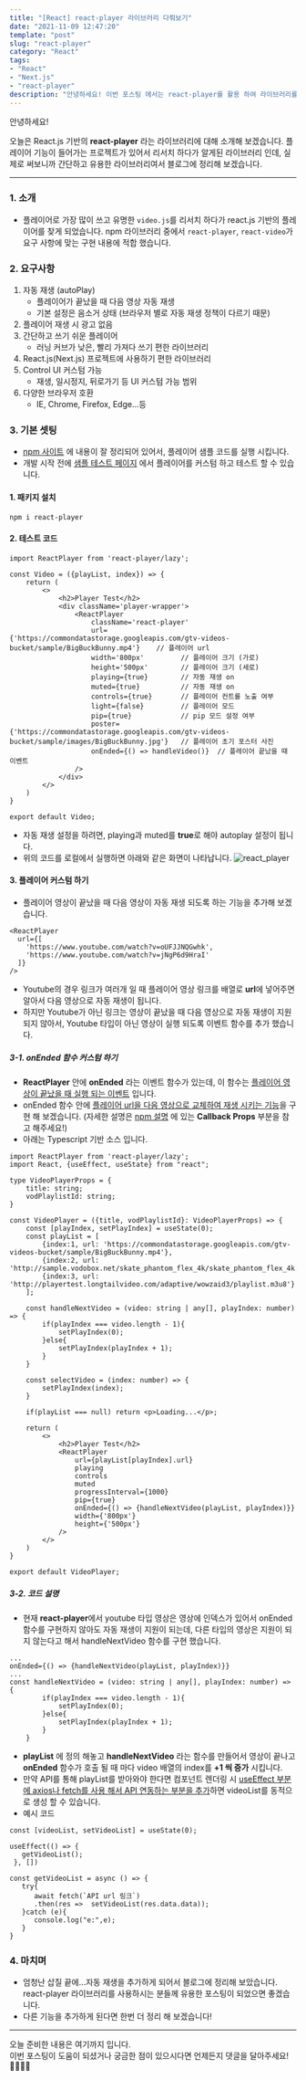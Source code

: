 ```yaml
---
title: "[React] react-player 라이브러리 다뤄보기"
date: "2021-11-09 12:47:20"
template: "post"
slug: "react-player"
category: "React"
tags:
- "React"
- "Next.js"
- "react-player"
description: "안녕하세요! 이번 포스팅 에서는 react-player를 활용 하여 라이브러리를 소개 해보겠습니다."
---
```


안녕하세요!

오늘은 React.js 기반의 **react-player** 라는 라이브러리에 대해 소개해 보겠습니다.
플레이어 기능이 들어가는 프로젝트가 있어서 리서치 하다가 알게된 라이브러리 인데, 실제로 써보니까 간단하고 유용한 라이브러리여서 블로그에 정리해 보겠습니다.  

-----

### 1. 소개
- 플레이어로 가장 많이 쓰고 유명한 `video.js`를 리서치 하다가 react.js 기반의 플레이어를 찾게 되었습니다. npm 라이브러리 중에서 `react-player`, `react-video`가 요구 사항에 맞는 구현 내용에 적합 했습니다.


### 2. 요구사항
1. 자동 재생 (autoPlay)
   - 플레이어가 끝났을 때 다음 영상 자동 재생 
   - 기본 설정은 음소거 상태 (브라우저 별로 자동 재생 정책이 다르기 때문)
2. 플레이어 재생 시 광고 없음
3. 간단하고 쓰기 쉬운 플레이어
   - 러닝 커브가 낮은, 빨리 가져다 쓰기 편한 라이브러리
4. React.js(Next.js) 프로젝트에 사용하기 편한 라이브러리
5. Control UI 커스텀 가능
   - 재생, 일시정지, 뒤로가기 등 UI 커스텀 가능 범위
6. 다양한 브라우저 호환
   - IE, Chrome, Firefox, Edge...등
   

### 3. 기본 셋팅
- [npm 사이트](https://www.npmjs.com/package/react-player) 에 내용이 잘 정리되어 있어서, 플레이어 샘플 코드를 실행 시킵니다.
- 개발 시작 전에 [샘플 테스트 페이지](https://cookpete.com/react-player/) 에서 플레이어를 커스텀 하고 테스트 할 수 있습니다.

#### 1. 패키지 설치
```
npm i react-player
```

#### 2. 테스트 코드

```
import ReactPlayer from 'react-player/lazy';

const Video = ({playList, index}) => {
    return (
        <>
            <h2>Player Test</h2>
            <div className='player-wrapper'>
                <ReactPlayer
                    className='react-player'
                    url={'https://commondatastorage.googleapis.com/gtv-videos-bucket/sample/BigBuckBunny.mp4'}    // 플레이어 url
                    width='800px'         // 플레이어 크기 (가로)
                    height='500px'        // 플레이어 크기 (세로)
                    playing={true}        // 자동 재생 on
                    muted={true}          // 자동 재생 on
                    controls={true}       // 플레이어 컨트롤 노출 여부
                    light={false}         // 플레이어 모드
                    pip={true}            // pip 모드 설정 여부
                    poster={'https://commondatastorage.googleapis.com/gtv-videos-bucket/sample/images/BigBuckBunny.jpg'}   // 플레이어 초기 포스터 사진
                    onEnded={() => handleVideo()}  // 플레이어 끝났을 때 이벤트
                />
            </div>
        </>
    )
}

export default Video;
```
- 자동 재생 설정을 하려면, playing과 muted를 **true**로 해야 autoplay 설정이 됩니다.
- 위의 코드를 로컬에서 실행하면 아래와 같은 화면이 나타납니다.
![react_player](../../../static/assets/images/react/react_player.png)
  

#### 3. 플레이어 커스텀 하기
- 플레이어 영상이 끝났을 때 다음 영상이 자동 재생 되도록 하는 기능을 추가해 보겠습니다.

```
<ReactPlayer
  url={[
    'https://www.youtube.com/watch?v=oUFJJNQGwhk',
    'https://www.youtube.com/watch?v=jNgP6d9HraI'
  ]}
/>
```

- Youtube의 경우 링크가 여러개 일 때 플레이어 영상 링크를 배열로 **url**에 넣어주면 알아서 다음 영상으로 자동 재생이 됩니다.
- 하지만 Youtube가 아닌 링크는 영상이 끝났을 때 다음 영상으로 자동 재생이 지원 되지 않아서, Youtube 타입이 아닌 영상이 실행 되도록 이벤트 함수를 추가 했습니다.

##### 3-1. onEnded 함수 커스텀 하기
- **ReactPlayer** 안에 **onEnded** 라는 이벤트 함수가 있는데, 이 함수는 <U>플레이어 영상이 끝났을 때 실행 되는 이벤트</U> 입니다.
- onEnded 함수 안에 <U>플레이어 url을 다음 영상으로 교체하여 재생 시키는 기능</U>을 구현 해 보겠습니다. (자세한 설명은 [npm 설명](https://www.npmjs.com/package/react-player) 에 있는 **Callback Props** 부분을 참고 해주세요!)
- 아래는 Typescript 기반 소스 입니다.

```
import ReactPlayer from 'react-player/lazy';
import React, {useEffect, useState} from "react";

type VideoPlayerProps = {
    title: string;
    vodPlaylistId: string;
}

const VideoPlayer = ({title, vodPlaylistId}: VideoPlayerProps) => {
    const [playIndex, setPlayIndex] = useState(0);
    const playList = [
        {index:1, url: 'https://commondatastorage.googleapis.com/gtv-videos-bucket/sample/BigBuckBunny.mp4'},
        {index:2, url: 'http://sample.vodobox.net/skate_phantom_flex_4k/skate_phantom_flex_4k.m3u8'},
        {index:3, url: 'http://playertest.longtailvideo.com/adaptive/wowzaid3/playlist.m3u8'}
    ];

    const handleNextVideo = (video: string | any[], playIndex: number) => {
        if(playIndex === video.length - 1){
            setPlayIndex(0);
        }else{
            setPlayIndex(playIndex + 1);
        }
    }

    const selectVideo = (index: number) => {
        setPlayIndex(index);
    }

    if(playList === null) return <p>Loading...</p>;

    return (
        <>
            <h2>Player Test</h2>
            <ReactPlayer
                url={playList[playIndex].url}
                playing
                controls
                muted
                progressInterval={1000}
                pip={true}
                onEnded={() => {handleNextVideo(playList, playIndex)}}
                width={'800px'}
                height={'500px'}
            />
        </>
    )
}

export default VideoPlayer;
```

##### 3-2. 코드 설명
- 현재 **react-player**에서 youtube 타입 영상은 영상에 인덱스가 있어서 onEnded 함수를 구현하지 않아도 자동 재생이 지원이 되는데, 다른 타입의 영상은 지원이 되지 않는다고 해서 handleNextVideo 함수를 구현 했습니다.

```
...  
onEnded={() => {handleNextVideo(playList, playIndex)}}
...  
const handleNextVideo = (video: string | any[], playIndex: number) => {
        if(playIndex === video.length - 1){
            setPlayIndex(0);
        }else{
            setPlayIndex(playIndex + 1);
        }
    }
```

- **playList** 에 정의 해놓고 **handleNextVideo** 라는 함수를 만들어서 영상이 끝나고 **onEnded** 함수가 호출 될 때 마다 video 배열의 index를 **+1 씩 증가** 시킵니다.
- 만약 API를 통해 playList를 받아와야 한다면 컴포넌트 렌더링 시 <U>useEffect 부분에 axios나 fetch를 사용 해서 API 연동하는 부분을 추가</U>하면 videoList를 동적으로 생성 할 수 있습니다.
- 예시 코드

```
const [videoList, setVideoList] = useState(0);

useEffect(() => {
   getVideoList();
 }, [])

const getVideoList = async () => {
   try{
      await fetch(`API url 링크`)
      .then(res =>  setVideoList(res.data.data));
   }catch (e){
      console.log("e:",e);
   }
}
```

### 4. 마치며
- 엄청난 삽질 끝에...자동 재생을 추가하게 되어서 블로그에 정리해 보았습니다. react-player 라이브러리를 사용하시는 분들께 유용한 포스팅이 되었으면 좋겠습니다.
- 다른 기능을 추가하게 된다면 한번 더 정리 해 보겠습니다!

-----

오늘 준비한 내용은 여기까지 입니다.  
이번 포스팅이 도움이 되셨거나 궁금한 점이 있으시다면 언제든지 댓글을 달아주세요!🙋🏻‍♀️✨    


